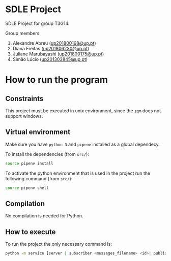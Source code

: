 # SDLE Project

SDLE Project for group T3G14.

Group members:

1. Alexandre Abreu ([up201800168@up.pt](mailto:up201800168@up.pt))
2. Diana Freitas ([up201806230@up.pt](mailto:up201806230@up.pt))
3. Juliane Marubayashi ([up201800175@up.pt](mailto:up201800175@up.pt))
4. Simão Lúcio ([up201303845@up.pt](mailto:up201303845@up.pt))

# How to run the program

## Constraints

This project must be executed in unix environment, since the `zqm` does not support windows.

## Virtual environment

Make sure you have `python 3` and `pipenv` installed as a global dependecy.

To install the dependencies (from `src/`):

```bash
source pipenv install
```

To activate the python environment that is used in the project run the following command (from `src/`):

```bash
source pipenv shell
```

## Compilation

No compilation is needed for Python.

## How to execute

To run the project the only necessary command is:

```bash
python -m service [server | subscriber <messages_filename> <id>| publisher <topics_filename> <id>]
```
